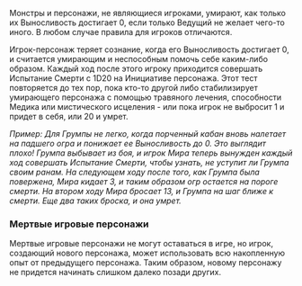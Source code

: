 Монстры и персонажи, не являющиеся игроками, умирают, как только их Выносливость достигает 0, если только Ведущий не желает чего-то иного. В любом случае правила для игроков отличаются.

Игрок-персонаж теряет сознание, когда его Выносливость достигает 0, и считается умирающим и неспособным помочь себе каким-либо образом. Каждый ход после этого игроку приходится совершать Испытание Смерти с 1D20 на Инициативе персонажа. Этот тест повторяется до тех пор, пока кто-то другой либо стабилизирует умирающего персонажа с помощью травяного лечения, способности Медика или мистического исцеления - или пока игрок не выбросит 1 и придет в себя, или 20 и умрет.

*Пример: Для Грумпы не легко, когда порченный кабан вновь налетает на падшего огра и понижает ее Выносливость до 0. Это выглядит плохо! Грумпа выбывает из боя, и игрок Мира теперь вынужден каждый ход совершать Испытание Смерти, чтобы узнать, не уступит ли Грумпа своим ранам. На следующем ходу после того, как Грумпа была повержена, Мира кидает 3, и таким образом огр остается на пороге смерти. На втором ходу Мира бросает 13, и Грумпа на шаг ближе к смерти. Еще два таких броска, и она умрет.*

### Мертвые игровые персонажи

Мертвые игровые персонажи не могут оставаться в игре, но игрок, создающий нового персонажа, может использовать всю накопленную опыт от предыдущего персонажа. Таким образом, новому персонажу не придется начинать слишком далеко позади других.